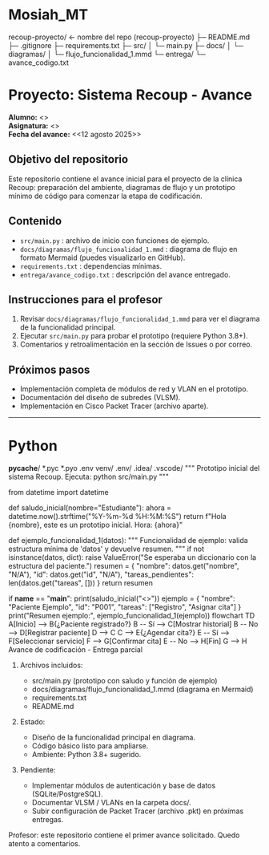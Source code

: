 # Mosiah_MT
recoup-proyecto/                ← nombre del repo (recoup-proyecto)
├─ README.md
├─ .gitignore
├─ requirements.txt
├─ src/
│  └─ main.py
├─ docs/
│  └─ diagramas/
│     └─ flujo_funcionalidad_1.mmd
└─ entrega/
   └─ avance_codigo.txt
# Proyecto: Sistema Recoup - Avance

**Alumno:** <<Mosiah Torres>>  
**Asignatura:** <<Logica de programacion>>  
**Fecha del avance:** <<12 agosto 2025>>

## Objetivo del repositorio
Este repositorio contiene el avance inicial para el proyecto de la clínica Recoup: preparación del ambiente, diagramas de flujo y un prototipo mínimo de código para comenzar la etapa de codificación.

## Contenido
- `src/main.py` : archivo de inicio con funciones de ejemplo.
- `docs/diagramas/flujo_funcionalidad_1.mmd` : diagrama de flujo en formato Mermaid (puedes visualizarlo en GitHub).
- `requirements.txt` : dependencias mínimas.
- `entrega/avance_codigo.txt` : descripción del avance entregado.

## Instrucciones para el profesor
1. Revisar `docs/diagramas/flujo_funcionalidad_1.mmd` para ver el diagrama de la funcionalidad principal.
2. Ejecutar `src/main.py` para probar el prototipo (requiere Python 3.8+).
3. Comentarios y retroalimentación en la sección de Issues o por correo.

## Próximos pasos
- Implementación completa de módulos de red y VLAN en el prototipo.
- Documentación del diseño de subredes (VLSM).
- Implementación en Cisco Packet Tracer (archivo aparte).

---
# Python
__pycache__/
*.pyc
*.pyo
.env
venv/
.env/
.idea/
.vscode/
"""
Prototipo inicial del sistema Recoup.
Ejecuta: python src/main.py
"""

from datetime import datetime

def saludo_inicial(nombre="Estudiante"):
    ahora = datetime.now().strftime("%Y-%m-%d %H:%M:%S")
    return f"Hola {nombre}, este es un prototipo inicial. Hora: {ahora}"

def ejemplo_funcionalidad_1(datos):
    """
    Funcionalidad de ejemplo: valida estructura mínima de 'datos' y devuelve resumen.
    """
    if not isinstance(datos, dict):
        raise ValueError("Se esperaba un diccionario con la estructura del paciente.")
    resumen = {
        "nombre": datos.get("nombre", "N/A"),
        "id": datos.get("id", "N/A"),
        "tareas_pendientes": len(datos.get("tareas", []))
    }
    return resumen

if __name__ == "__main__":
    print(saludo_inicial("<<Mosiah Torres>>"))
    ejemplo = {
        "nombre": "Paciente Ejemplo",
        "id": "P001",
        "tareas": ["Registro", "Asignar cita"]
    }
    print("Resumen ejemplo:", ejemplo_funcionalidad_1(ejemplo))
flowchart TD
  A[Inicio] --> B{¿Paciente registrado?}
  B -- Sí --> C[Mostrar historial]
  B -- No --> D[Registrar paciente]
  D --> C
  C --> E{¿Agendar cita?}
  E -- Sí --> F[Seleccionar servicio]
  F --> G[Confirmar cita]
  E -- No --> H[Fin]
  G --> H
Avance de codificación - Entrega parcial

1) Archivos incluidos:
   - src/main.py (prototipo con saludo y función de ejemplo)
   - docs/diagramas/flujo_funcionalidad_1.mmd (diagrama en Mermaid)
   - requirements.txt
   - README.md

2) Estado:
   - Diseño de la funcionalidad principal en diagrama.
   - Código básico listo para ampliarse.
   - Ambiente: Python 3.8+ sugerido.

3) Pendiente:
   - Implementar módulos de autenticación y base de datos (SQLite/PostgreSQL).
   - Documentar VLSM / VLANs en la carpeta docs/.
   - Subir configuración de Packet Tracer (archivo .pkt) en próximas entregas.

Profesor: este repositorio contiene el primer avance solicitado. Quedo atento a comentarios.
